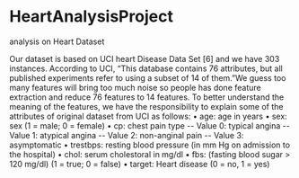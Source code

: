 # HeartAnalysisProject
analysis on Heart Dataset

Our dataset is based on UCI heart Disease Data Set [6] and
we have 303 instances. According to UCI, “This database
contains 76 attributes, but all published experiments refer to
using a subset of 14 of them.”We guess too many features will
bring too much noise so people has done feature extraction and
reduce 76 features to 14 features. To better understand the
meaning of the features, we have the responsibility to explain
some of the attributes of original dataset from UCI as follows:
• age: age in years
• sex: sex (1 = male; 0 = female)
• cp: chest pain type
-- Value 0: typical angina
-- Value 1: atypical angina
-- Value 2: non-anginal pain
-- Value 3: asymptomatic
• trestbps: resting blood pressure (in mm Hg on admission
to the hospital)
• chol: serum cholestoral in mg/dl
• fbs: (fasting blood sugar > 120 mg/dl) (1 = true; 0 = false)
• target: Heart disease (0 = no, 1 = yes)
